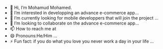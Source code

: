 - 👋 Hi, I’m Mohamud Mohamed.
- 👀 I’m interested in developping an advance e-commerce app...
- 🌱 I’m currently looking for mobile developpers that will join the project ...
- 💞️ I’m looking to collaborate on the advance e-commerce app...
- 📫 How to reach me at 
- 😄 Pronouns:He/Him ...
- ⚡ Fun fact: if you do what you love you never work a day in your life  ...

<!---
G77-BOT/G77-BOT is a ✨ special ✨ repository because its `README.md` (this file) appears on your GitHub profile.
You can click the Preview link to take a look at your changes.
--->
